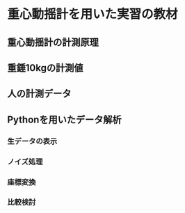 # 重心動揺計を用いた実習の教材
## 重心動揺計の計測原理
## 重錘10kgの計測値
## 人の計測データ
## Pythonを用いたデータ解析
### 生データの表示
### ノイズ処理
### 座標変換
### 比較検討

